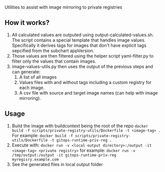 Utilities to assist with image mirroring to private registries

## How it works?

1. All calculated values are outputed using output-calculated-values.sh. The script contains a special template that handles image values. Specifically it derives tags for images that don't have explicit tags sepcified from the subchart appVersion.
2. Those values are then filtered using the helper script yaml-filter.py to filter only the values that contain images.
3. image-values-utils.py then uses the output of the previous steps and can generate:
   1. A list of all images
   2. Values files with and without tags including a custom registry for each image.
   3. A csv file with source and target image names (can help with image mirroring).

## Usage
1. Build the image with buildcontext being the root of the repo `docker build -f scripts/private-registry-utils/Dockerfile -t <image-tag> .`  For example: `docker build -f scripts/private-registry-utils/Dockerfile -t gitops-runtime-priv-reg .`
2. Execute with: `docker run -v <local output directory>:/output -it <image-tag> <private registry>` for example: `docker run -v /tmp/output:/output -it gitops-runtime-priv-reg myregisry.example.com`
3. See the generated files in local output folder
